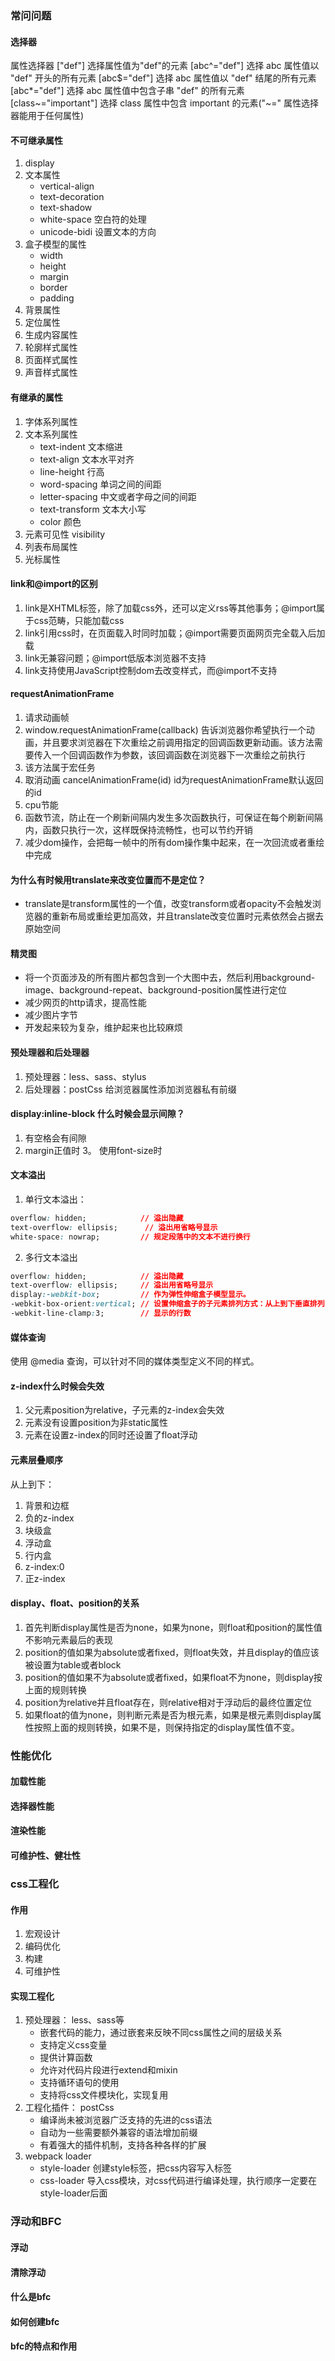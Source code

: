 ### 常问问题
#### 选择器
属性选择器
["def"]  选择属性值为"def"的元素
[abc^="def"]    选择 abc 属性值以 "def" 开头的所有元素
[abc$="def"]	选择 abc 属性值以 "def" 结尾的所有元素
[abc*="def"]	选择 abc 属性值中包含子串 "def" 的所有元素 
[class~="important"]  选择 class 属性中包含 important 的元素("~=" 属性选择器能用于任何属性)

#### 不可继承属性
1. display
2. 文本属性 
    * vertical-align
    * text-decoration
    * text-shadow
    * white-space   空白符的处理
    * unicode-bidi 设置文本的方向
3. 盒子模型的属性
    * width
    * height
    * margin
    * border
    * padding
4. 背景属性
5. 定位属性
6. 生成内容属性
7. 轮廓样式属性
8. 页面样式属性
9. 声音样式属性

#### 有继承的属性
1. 字体系列属性
2. 文本系列属性
    * text-indent 文本缩进
    * text-align 文本水平对齐
    * line-height 行高
    * word-spacing 单词之间的间距
    * letter-spacing 中文或者字母之间的间距
    * text-transform 文本大小写
    * color 颜色
3. 元素可见性 visibility
4. 列表布局属性
5. 光标属性

#### link和@import的区别
1. link是XHTML标签，除了加载css外，还可以定义rss等其他事务；@import属于css范畴，只能加载css
2. link引用css时，在页面载入时同时加载；@import需要页面网页完全载入后加载
3. link无兼容问题；@import低版本浏览器不支持
4. link支持使用JavaScript控制dom去改变样式，而@import不支持

#### requestAnimationFrame
1. 请求动画帧
2. window.requestAnimationFrame(callback) 告诉浏览器你希望执行一个动画，并且要求浏览器在下次重绘之前调用指定的回调函数更新动画。该方法需要传入一个回调函数作为参数，该回调函数在浏览器下一次重绘之前执行
3. 该方法属于宏任务
4. 取消动画 cancelAnimationFrame(id) id为requestAnimationFrame默认返回的id
5. cpu节能
6. 函数节流，防止在一个刷新间隔内发生多次函数执行，可保证在每个刷新间隔内，函数只执行一次，这样既保持流畅性，也可以节约开销
7. 减少dom操作，会把每一帧中的所有dom操作集中起来，在一次回流或者重绘中完成

####  为什么有时候⽤translate来改变位置⽽不是定位？
* translate是transform属性的一个值，改变transform或者opacity不会触发浏览器的重新布局或重绘更加高效，并且translate改变位置时元素依然会占据去原始空间

#### 精灵图
* 将一个页面涉及的所有图片都包含到一个大图中去，然后利用background-image、background-repeat、background-position属性进行定位
* 减少网页的http请求，提高性能
* 减少图片字节
* 开发起来较为复杂，维护起来也比较麻烦

#### 预处理器和后处理器
1. 预处理器：less、sass、stylus
2. 后处理器：postCss 给浏览器属性添加浏览器私有前缀

####  display:inline-block 什么时候会显示间隙？
1. 有空格会有间隙
2. margin正值时
3。 使用font-size时

#### 文本溢出
1. 单行文本溢出：
```css
overflow: hidden;            // 溢出隐藏
text-overflow: ellipsis;      // 溢出用省略号显示
white-space: nowrap;         // 规定段落中的文本不进行换行
```
2. 多行文本溢出
```css
overflow: hidden;            // 溢出隐藏
text-overflow: ellipsis;     // 溢出用省略号显示
display:-webkit-box;         // 作为弹性伸缩盒子模型显示。
-webkit-box-orient:vertical; // 设置伸缩盒子的子元素排列方式：从上到下垂直排列
-webkit-line-clamp:3;        // 显示的行数
```
#### 媒体查询
使用 @media 查询，可以针对不同的媒体类型定义不同的样式。

#### z-index什么时候会失效
1. 父元素position为relative，子元素的z-index会失效
2. 元素没有设置position为非static属性
3. 元素在设置z-index的同时还设置了float浮动

#### 元素层叠顺序
从上到下：
1. 背景和边框
2. 负的z-index
3. 块级盒
4. 浮动盒
5. 行内盒
6. z-index:0 
7. 正z-index

#### display、float、position的关系
1. 首先判断display属性是否为none，如果为none，则float和position的属性值不影响元素最后的表现
2. position的值如果为absolute或者fixed，则float失效，并且display的值应该被设置为table或者block
3. position的值如果不为absolute或者fixed，如果float不为none，则display按上面的规则转换
4. position为relative并且float存在，则relative相对于浮动后的最终位置定位
5. 如果float的值为none，则判断元素是否为根元素，如果是根元素则display属性按照上面的规则转换，如果不是，则保持指定的display属性值不变。

### 性能优化
#### 加载性能
#### 选择器性能
#### 渲染性能
#### 可维护性、健壮性

### css工程化
#### 作用
1. 宏观设计
2. 编码优化
3. 构建
4. 可维护性

#### 实现工程化
1. 预处理器： less、sass等
    * 嵌套代码的能力，通过嵌套来反映不同css属性之间的层级关系
    * 支持定义css变量
    * 提供计算函数
    * 允许对代码片段进行extend和mixin
    * 支持循环语句的使用
    * 支持将css文件模块化，实现复用
2. 工程化插件： postCss
    * 编译尚未被浏览器广泛支持的先进的css语法
    * 自动为一些需要额外兼容的语法增加前缀
    * 有着强大的插件机制，支持各种各样的扩展
3. webpack loader
    * style-loader 创建style标签，把css内容写入标签
    * css-loader 导入css模块，对css代码进行编译处理，执行顺序一定要在style-loader后面

### 浮动和BFC
#### 浮动
#### 清除浮动
#### 什么是bfc
#### 如何创建bfc
#### bfc的特点和作用



